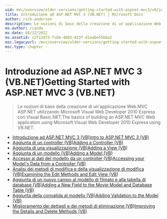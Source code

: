 ```yaml
---
uid: mvc/overview/older-versions/getting-started-with-aspnet-mvc3/vb/index
title: Introduzione ad ASP.NET MVC 3 (VB.NET) | Microsoft Docs
author: rick-anderson
description: Le nozioni di base della creazione di un'applicazione Web MVC ASP.NET utilizzando Microsoft Visual Web Developer 2010 Express con Visual Basic.NET.
ms.author: riande
ms.date: 04/12/2012
ms.assetid: c2f134f3-fc6b-4603-823f-d1eabe55bba2
msc.legacyurl: /mvc/overview/older-versions/getting-started-with-aspnet-mvc3/vb
msc.type: chapter
---
```

<a name="getting-started-with-aspnet-mvc-3-vbnet"></a><span data-ttu-id="65f70-103">Introduzione ad ASP.NET MVC 3 (VB.NET)</span><span class="sxs-lookup"><span data-stu-id="65f70-103">Getting Started with ASP.NET MVC 3 (VB.NET)</span></span>
====================
> <span data-ttu-id="65f70-104">Le nozioni di base della creazione di un'applicazione Web MVC ASP.NET utilizzando Microsoft Visual Web Developer 2010 Express con Visual Basic.NET.</span><span class="sxs-lookup"><span data-stu-id="65f70-104">The basics of building an ASP.NET MVC Web application using Microsoft Visual Web Developer 2010 Express using VB.NET.</span></span>


- [<span data-ttu-id="65f70-105">Introduzione ad ASP.NET MVC 3 (VB)</span><span class="sxs-lookup"><span data-stu-id="65f70-105">Intro to ASP.NET MVC 3 (VB)</span></span>](intro-to-aspnet-mvc-3.md)
- [<span data-ttu-id="65f70-106">Aggiunta di un controller (VB)</span><span class="sxs-lookup"><span data-stu-id="65f70-106">Adding a Controller (VB)</span></span>](adding-a-controller.md)
- [<span data-ttu-id="65f70-107">Aggiunta di una visualizzazione (VB)</span><span class="sxs-lookup"><span data-stu-id="65f70-107">Adding a View (VB)</span></span>](adding-a-view.md)
- [<span data-ttu-id="65f70-108">Aggiunta di un modello (VB)</span><span class="sxs-lookup"><span data-stu-id="65f70-108">Adding a Model (VB)</span></span>](adding-a-model.md)
- [<span data-ttu-id="65f70-109">Accesso ai dati del modello da un controller (VB)</span><span class="sxs-lookup"><span data-stu-id="65f70-109">Accessing your Model's Data from a Controller (VB)</span></span>](accessing-your-models-data-from-a-controller.md)
- [<span data-ttu-id="65f70-110">Analisi dei metodi di modifica e della visualizzazione di modifica (VB)</span><span class="sxs-lookup"><span data-stu-id="65f70-110">Examining the Edit Methods and Edit View (VB)</span></span>](examining-the-edit-methods-and-edit-view.md)
- [<span data-ttu-id="65f70-111">Aggiunta di un nuovo campo al modello di filmato e alla tabella di database (VB)</span><span class="sxs-lookup"><span data-stu-id="65f70-111">Adding a New Field to the Movie Model and Database Table (VB)</span></span>](adding-a-new-field.md)
- [<span data-ttu-id="65f70-112">Aggiunta della convalida al modello (VB)</span><span class="sxs-lookup"><span data-stu-id="65f70-112">Adding Validation to the Model (VB)</span></span>](adding-validation-to-the-model.md)
- [<span data-ttu-id="65f70-113">Miglioramento dei dettagli e dei metodi di eliminazione (VB)</span><span class="sxs-lookup"><span data-stu-id="65f70-113">Improving the Details and Delete Methods (VB)</span></span>](improving-the-details-and-delete-methods.md)
